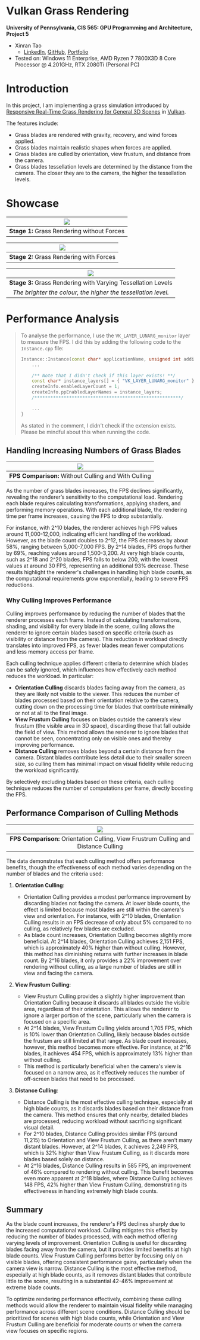 Vulkan Grass Rendering
==================================

**University of Pennsylvania, CIS 565: GPU Programming and Architecture, Project 5**

* Xinran Tao
  * [LinkedIn](https://www.linkedin.com/in/xinran-tao/), [GitHub](https://github.com/theBoilingPoint), [Portfolio](https://www.xinrantao.com/)
* Tested on: Windows 11 Enterprise, AMD Ryzen 7 7800X3D 8 Core Processor @ 4.201GHz, RTX 2080Ti (Personal PC)

# Introduction
In this project, I am implementing a grass simulation introduced by [Responsive Real-Time Grass Rendering for General 3D Scenes](https://doi.org/10.1145/3023368.3023380) in [Vulkan](https://www.vulkan.org/). 

The features include:
- Grass blades are rendered with gravity, recovery, and wind forces applied.
- Grass blades maintain realistic shapes when forces are applied.
- Grass blades are culled by orientation, view frustum, and distance from the camera.
- Grass blades tessellation levels are determined by the distance from the camera. The closer they are to the camera, the higher the tessellation levels.

# Showcase
|![](img/my/grass_without_forces.gif)|
|:--:|
|**Stage 1:** Grass Rendering without Forces|

|![](img/my/grass_with_forces.gif)|
|:--:|
|**Stage 2:** Grass Rendering with Forces|

|![](img/my/grass_with_tesslv_col.gif)|
|:--:|
|**Stage 3:** Grass Rendering with Varying Tessellation Levels|
|*The brighter the colour, the higher the tessellation level.*|

# Performance Analysis
>To analyse the performance, I use the `VK_LAYER_LUNARG_monitor` layer to measure the FPS. I did this by adding the following code to the `Instance.cpp` file:
> ```cpp
> Instance::Instance(const char* applicationName, unsigned int additionalExtensionCount, > const char** additionalExtensions) {
>     ...
> 
>     /** Note that I didn't check if this layer exists! **/
>     const char* instance_layers[] = { "VK_LAYER_LUNARG_monitor" };
>     createInfo.enabledLayerCount = 1;
>     createInfo.ppEnabledLayerNames = instance_layers;
>     /*******************************************************/
>
>     ...
> }
> ```
> As stated in the comment, I didn't check if the extension exists. Please be mindful about this when running the code.

## Handling Increasing Numbers of Grass Blades
|![](img/my/FPS%20-%20Without%20Culling%20and%20With%20Culling.png)|
|:--:|
|**FPS Comparison:** Without Culling and With Culling|

As the number of grass blades increases, the FPS declines significantly, revealing the renderer’s sensitivity to the computational load. Rendering each blade requires calculating transformations, applying shaders, and performing memory operations. With each additional blade, the rendering time per frame increases, causing the FPS to drop substantially.

For instance, with 2^10 blades, the renderer achieves high FPS values around 11,000-12,000, indicating efficient handling of the workload. However, as the blade count doubles to 2^12, the FPS decreases by about 58%, ranging between 5,000-7,000 FPS. By 2^14 blades, FPS drops further by 69%, reaching values around 1,500-3,200. At very high blade counts, such as 2^18 and 2^20 blades, FPS falls to below 200, with the lowest values at around 30 FPS, representing an additional 93% decrease. These results highlight the renderer's challenges in handling high blade counts, as the computational requirements grow exponentially, leading to severe FPS reductions.

### Why Culling Improves Performance

Culling improves performance by reducing the number of blades that the renderer processes each frame. Instead of calculating transformations, shading, and visibility for every blade in the scene, culling allows the renderer to ignore certain blades based on specific criteria (such as visibility or distance from the camera). This reduction in workload directly translates into improved FPS, as fewer blades mean fewer computations and less memory access per frame.

Each culling technique applies different criteria to determine which blades can be safely ignored, which influences how effectively each method reduces the workload. In particular:
- **Orientation Culling** discards blades facing away from the camera, as they are likely not visible to the viewer. This reduces the number of blades processed based on their orientation relative to the camera, cutting down on the processing time for blades that contribute minimally or not at all to the final image.
- **View Frustum Culling** focuses on blades outside the camera’s view frustum (the visible area in 3D space), discarding those that fall outside the field of view. This method allows the renderer to ignore blades that cannot be seen, concentrating only on visible ones and thereby improving performance.
- **Distance Culling** removes blades beyond a certain distance from the camera. Distant blades contribute less detail due to their smaller screen size, so culling them has minimal impact on visual fidelity while reducing the workload significantly.

By selectively excluding blades based on these criteria, each culling technique reduces the number of computations per frame, directly boosting the FPS.

## Performance Comparison of Culling Methods
|![](img/my/FPS%20-%20Orientation%20Culling,%20View%20Frustrum%20Culling%20and%20Distance%20Culling.png)|
|:--:|
|**FPS Comparison:** Orientation Culling, View Frustrum Culling and Distance Culling|

The data demonstrates that each culling method offers performance benefits, though the effectiveness of each method varies depending on the number of blades and the criteria used:

1. **Orientation Culling**:
   - Orientation Culling provides a modest performance improvement by discarding blades not facing the camera. At lower blade counts, the effect is limited because most blades are still within the camera's view and orientation. For instance, with 2^10 blades, Orientation Culling results in an FPS decrease of only about 5% compared to no culling, as relatively few blades are excluded.
   - As blade count increases, Orientation Culling becomes slightly more beneficial. At 2^14 blades, Orientation Culling achieves 2,151 FPS, which is approximately 40% higher than without culling. However, this method has diminishing returns with further increases in blade count. By 2^16 blades, it only provides a 22% improvement over rendering without culling, as a large number of blades are still in view and facing the camera.

2. **View Frustum Culling**:
   - View Frustum Culling provides a slightly higher improvement than Orientation Culling because it discards all blades outside the visible area, regardless of their orientation. This allows the renderer to ignore a larger portion of the scene, particularly when the camera is focused on a specific area.
   - At 2^14 blades, View Frustum Culling yields around 1,705 FPS, which is 10% lower than Orientation Culling, likely because blades outside the frustum are still limited at that range. As blade count increases, however, this method becomes more effective. For instance, at 2^16 blades, it achieves 454 FPS, which is approximately 13% higher than without culling.
   - This method is particularly beneficial when the camera's view is focused on a narrow area, as it effectively reduces the number of off-screen blades that need to be processed.

3. **Distance Culling**:
   - Distance Culling is the most effective culling technique, especially at high blade counts, as it discards blades based on their distance from the camera. This method ensures that only nearby, detailed blades are processed, reducing workload without sacrificing significant visual detail.
   - For 2^10 blades, Distance Culling provides similar FPS (around 11,215) to Orientation and View Frustum Culling, as there aren’t many distant blades. However, at 2^14 blades, it achieves 2,249 FPS, which is 32% higher than View Frustum Culling, as it discards more blades based solely on distance.
   - At 2^16 blades, Distance Culling results in 585 FPS, an improvement of 46% compared to rendering without culling. This benefit becomes even more apparent at 2^18 blades, where Distance Culling achieves 148 FPS, 42% higher than View Frustum Culling, demonstrating its effectiveness in handling extremely high blade counts.

## Summary

As the blade count increases, the renderer's FPS declines sharply due to the increased computational workload. Culling mitigates this effect by reducing the number of blades processed, with each method offering varying levels of improvement. Orientation Culling is useful for discarding blades facing away from the camera, but it provides limited benefits at high blade counts. View Frustum Culling performs better by focusing only on visible blades, offering consistent performance gains, particularly when the camera view is narrow. Distance Culling is the most effective method, especially at high blade counts, as it removes distant blades that contribute little to the scene, resulting in a substantial 42-46% improvement at extreme blade counts. 

To optimize rendering performance effectively, combining these culling methods would allow the renderer to maintain visual fidelity while managing performance across different scene conditions. Distance Culling should be prioritized for scenes with high blade counts, while Orientation and View Frustum Culling are beneficial for moderate counts or when the camera view focuses on specific regions.